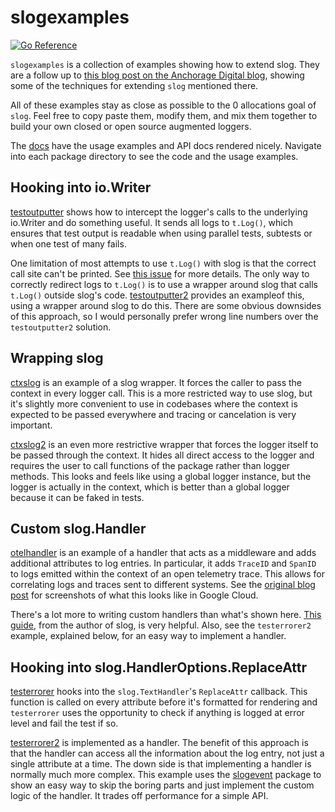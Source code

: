# slogexamples

[![Go Reference](https://pkg.go.dev/badge/github.com/vikstrous/slogexamples.svg)](https://pkg.go.dev/github.com/vikstrous/slogexamples)

`slogexamples` is a collection of examples showing how to extend slog. They are a follow up to [this blog post on the Anchorage Digital blog](https://medium.com/anchorage/three-logging-features-to-improve-your-slog-f72300a7fb66), showing some of the techniques for extending `slog` mentioned there.

All of these examples stay as close as possible to the 0 allocations goal of `slog`. Feel free to copy paste them, modify them, and mix them together to build your own closed or open source augmented loggers.

The [docs](https://pkg.go.dev/github.com/vikstrous/slogexamples) have the usage examples and API docs rendered nicely. Navigate into each package directory to see the code and the usage examples.

## Hooking into io.Writer

[testoutputter](https://github.com/vikstrous/slogexamples/blob/master/testoutputter/testoutputter.go) shows how to intercept the logger's calls to the underlying io.Writer and do something useful. It sends all logs to `t.Log()`, which ensures that test output is readable when using parallel tests, subtests or when one test of many fails.

One limitation of most attempts to use `t.Log()` with slog is that the correct call site can't be printed. See [this issue](https://github.com/golang/go/issues/59928) for more details. The only way to correctly redirect logs to `t.Log()` is to use a wrapper around slog that calls `t.Log()` outside slog's code. [testoutputter2](https://github.com/vikstrous/slogexamples/blob/master/testoutputter2/testoutputter.go) provides an exampleof this, using a wrapper around slog to do this. There are some obvious downsides of this approach, so I would personally prefer wrong line numbers over the `testoutputter2` solution.

## Wrapping slog

[ctxslog](https://github.com/vikstrous/slogexamples/blob/master/ctxslog/ctxslog.go) is an example of a slog wrapper. It forces the caller to pass the context in every logger call. This is a more restricted way to use slog, but it's slightly more convenient to use in codebases where the context is expected to be passed everywhere and tracing or cancelation is very important.

[ctxslog2](https://github.com/vikstrous/slogexamples/blob/master/ctxslog2/ctxslog.go) is an even more restrictive wrapper that forces the logger itself to be passed through the context. It hides all direct access to the logger and requires the user to call functions of the package rather than logger methods. This looks and feels like using a global logger instance, but the logger is actually in the context, which is better than a global logger because it can be faked in tests.

## Custom slog.Handler

[otelhandler](https://github.com/vikstrous/slogexamples/blob/master/otelhandler/otelhandler.go) is an example of a handler that acts as a middleware and adds additional attributes to log entries. In particular, it adds `TraceID` and `SpanID` to logs emitted within the context of an open telemetry trace. This allows for correlating logs and traces sent to different systems. See the [original blog post](https://medium.com/anchorage/three-logging-features-to-improve-your-slog-f72300a7fb66) for screenshots of what this looks like in Google Cloud.

There's a lot more to writing custom handlers than what's shown here. [This guide](https://github.com/golang/example/tree/master/slog-handler-guide), from the author of slog, is very helpful. Also, see the `testerrorer2` example, explained below, for an easy way to implement a handler.

## Hooking into slog.HandlerOptions.ReplaceAttr

[testerrorer](https://github.com/vikstrous/slogexamples/blob/master/testerrorer/testerrorer.go) hooks into the `slog.TextHandler`'s `ReplaceAttr` callback. This function is called on every attribute before it's formatted for rendering and `testerrorer` uses the opportunity to check if anything is logged at error level and fail the test if so.

[testerrorer2](https://github.com/vikstrous/slogexamples/blob/master/testerrorer2/testerrorer.go) is implemented as a handler. The benefit of this approach is that the handler can access all the information about the log entry, not just a single attribute at a time. The down side is that implementing a handler is normally much more complex. This example uses the [slogevent](https://github.com/vikstrous/slogevent) package to show an easy way to skip the boring parts and just implement the custom logic of the handler. It trades off performance for a simple API.
